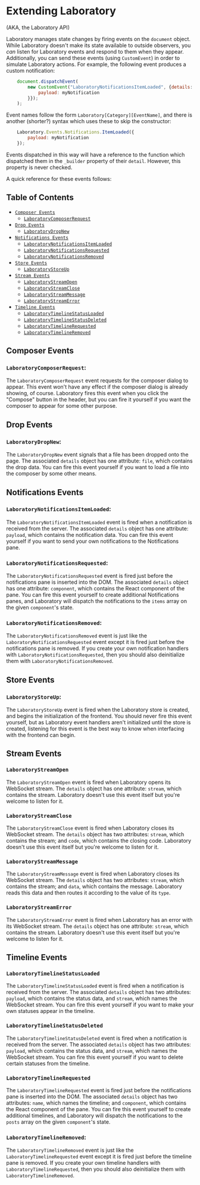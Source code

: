 #  Extending Laboratory #

(AKA, the Laboratory API)

Laboratory manages state changes by firing events on the `document` object.
While Laboratory doesn't make its state available to outside observers, you *can* listen for Laboratory events and respond to them when they appear.
Additionally, you can send these events (using `CustomEvent`) in order to simulate Laboratory actions.
For example, the following event produces a custom notification:

```javascript
    document.dispatchEvent(
        new CustomEvent("LaboratoryNotificationsItemLoaded", {details: {
            payload: myNotification
        }});
    );
```

Event names follow the form `Laboratory[Category][EventName]`, and there is another (shorter?) syntax which uses these to skip the constructor:

```javascript
    Laboratory.Events.Notifications.ItemLoaded({
        payload: myNotification
    });
```

Events dispatched in this way will have a reference to the function which dispatched them in the `_builder` property of their `detail`.
However, this property is never checked.

A quick reference for these events follows:

##  Table of Contents  ##

- [`Composer Events`](#composer-events)
    - [`LaboratoryComposerRequest`](#laboratorycomposerrequest)
- [`Drop Events`](#drop-events)
    - [`LaboratoryDropNew`](#laboratorydropnew)
- [`Notifications Events`](#notifications-events)
    - [`LaboratoryNotificationsItemLoaded`](#laboratorynotificationsitemloaded)
    - [`LaboratoryNotificationsRequested`](#laboratorynotificationsrequested)
    - [`LaboratoryNotificationsRemoved`](#laboratorynotificationsremoved)
- [`Store Events`](#store-events)
    - [`LaboratoryStoreUp`](#laboratorystoreup)
- [`Stream Events`](#stream-events)
    - [`LaboratoryStreamOpen`](#laboratorystreamopen)
    - [`LaboratoryStreamClose`](#laboratorystreamclose)
    - [`LaboratoryStreamMessage`](#laboratorystreammessage)
    - [`LaboratoryStreamError`](#laboratorystreamerror)
- [`Timeline Events`](#timeline-events)
    - [`LaboratoryTimelineStatusLoaded`](#laboratorytimelinestatusloaded)
    - [`LaboratoryTimelineStatusDeleted`](#laboratorytimelinestatusdeleted)
    - [`LaboratoryTimelineRequested`](#laboratorytimelinerequested)
    - [`LaboratoryTimelineRemoved`](#laboratorytimelineremoved)

##  Composer Events  ##

###  `LaboratoryComposerRequest`:

The `LaboratoryComposerRequest` event requests for the composer dialog to appear.
This event won't have any effect if the composer dialog is already showing, of course.
Laboratory fires this event when you click the "Compose" button in the header, but you can fire it yourself if you want the composer to appear for some other purpose.

##  Drop Events  ##

###  `LaboratoryDropNew`:

The `LaboratoryDropNew` event signals that a file has been dropped onto the page.
The associated `details` object has one attribute: `file`, which contains the drop data.
You can fire this event yourself if you want to load a file into the composer by some other means.

##  Notifications Events  ##

###  `LaboratoryNotificationsItemLoaded`:

The `LaboratoryNotificationsItemLoaded` event is fired when a notification is received from the server.
The associated `details` object has one attribute: `payload`, which contains the notification data.
You can fire this event yourself if you want to send your own notifications to the Notifications pane.

###  `LaboratoryNotificationsRequested`:

The `LaboratoryNotificationsRequested` event is fired just before the notifications pane is inserted into the DOM.
The associated `details` object has one attribute: `component`, which contains the React component of the pane.
You can fire this event yourself to create additional Notifications panes, and Laboratory will dispatch the notifications to the `items` array on the given `component`'s state.

###  `LaboratoryNotificationsRemoved`:

The `LaboratoryNotificationsRemoved` event is just like the `LaboratoryNotificationsRequested` event except it is fired just before the notifications pane is removed.
If you create your own notification handlers with `LaboratoryNotificationsRequested`, then you should also deinitialize them with `LaboratoryNotificationsRemoved`.

##  Store Events  ##

###  `LaboratoryStoreUp`:

The `LaboratoryStoreUp` event is fired when the Laboratory store is created, and begins the initialization of the frontend.
You should never fire this event yourself, but as Laboratory event handlers aren't initialized until the store is created, listening for this event is the best way to know when interfacing with the frontend can begin.

##  Stream Events  ##

###  `LaboratoryStreamOpen`

The `LaboratoryStreamOpen` event is fired when Laboratory opens its WebSocket stream.
The `details` object has one attribute: `stream`, which contains the stream.
Laboratory doesn't use this event itself but you're welcome to listen for it.

###  `LaboratoryStreamClose`

The `LaboratoryStreamClose` event is fired when Laboratory closes its WebSocket stream.
The `details` object has two attributes: `stream`, which contains the stream; and `code`, which contains the closing code.
Laboratory doesn't use this event itself but you're welcome to listen for it.

###  `LaboratoryStreamMessage`

The `LaboratoryStreamMessage` event is fired when Laboratory closes its WebSocket stream.
The `details` object has two attributes: `stream`, which contains the stream; and `data`, which contains the message.
Laboratory reads this data and then routes it according to the value of its `type`.

###  `LaboratoryStreamError`

The `LaboratoryStreamError` event is fired when Laboratory has an error with its WebSocket stream.
The `details` object has one attribute: `stream`, which contains the stream.
Laboratory doesn't use this event itself but you're welcome to listen for it.

##  Timeline Events  ##

###  `LaboratoryTimelineStatusLoaded`

The `LaboratoryTimelineStatusLoaded` event is fired when a notification is received from the server.
The associated `details` object has two attributes: `payload`, which contains the status data, and `stream`, which names the WebSocket stream.
You can fire this event yourself if you want to make your own statuses appear in the timeline.

###  `LaboratoryTimelineStatusDeleted`

The `LaboratoryTimelineStatusDeleted` event is fired when a notification is received from the server.
The associated `details` object has two attributes: `payload`, which contains the status data, and `stream`, which names the WebSocket stream.
You can fire this event yourself if you want to delete certain statuses from the timeline.

###  `LaboratoryTimelineRequested`

The `LaboratoryTimelineRequested` event is fired just before the notifications pane is inserted into the DOM.
The associated `details` object has two attributes: `name`, which names the timeline; and `component`, which contains the React component of the pane.
You can fire this event yourself to create additional timelines, and Laboratory will dispatch the notifications to the `posts` array on the given `component`'s state.

###  `LaboratoryTimelineRemoved`:

The `LaboratoryTimelineRemoved` event is just like the `LaboratoryTimelineRequested` event except it is fired just before the timeline pane is removed.
If you create your own timeline handlers with `LaboratoryTimelineRequested`, then you should also deinitialize them with `LaboratoryTimelineRemoved`.
